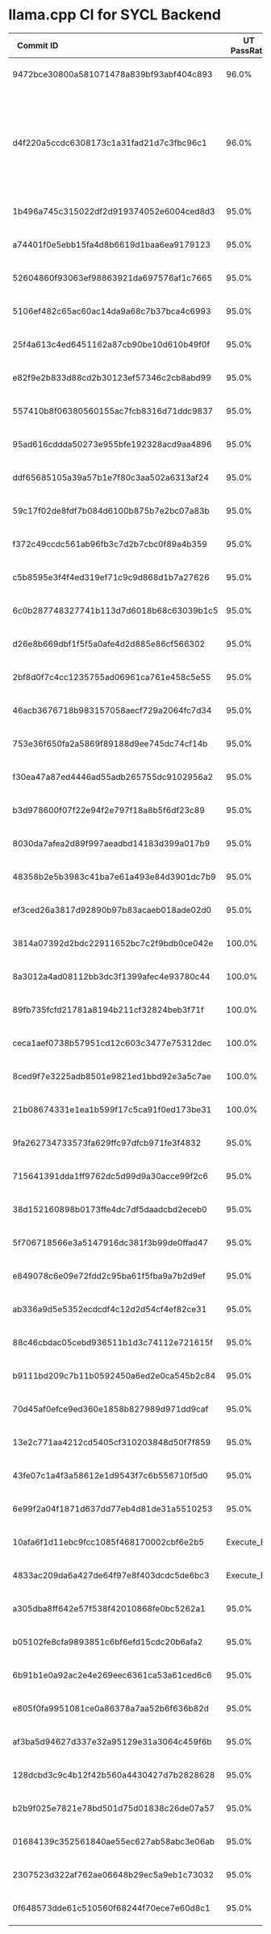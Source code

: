 # llama.cpp CI for SYCL Backend

|<div style="width:100px">Commit ID</div>|UT PassRate|Warn|Date|Title|Author|Log|
|-|-|-|-|-|-|-|
| 9472bce30800a581071478a839bf93abf404c893|96.0%|-1|2024-04-07 07:05:40|Run make to build the project|limitedAtonement|[log](./log/9472bce30800a581071478a839bf93abf404c893)|
| d4f220a5ccdc6308173c1a31fad21d7c3fbc96c1|96.0%|-1|2024-04-07 10:55:59|support/fix OPs GGML_TYPE_IQ4_NL, GGML_TYPE_IQ4_XS, GGML_TYPE_IQ3_XXS, GGML_TYPE_IQ3_S, GGML_TYPE_IQ2_XXS, GGML_TYPE_IQ2_XS, GGML_TYPE_IQ2_S, GGML_TYPE_IQ1_S, GGML_TYPE_IQ1_M|Neo Zhang Jianyu|[log](./log/d4f220a5ccdc6308173c1a31fad21d7c3fbc96c1)|
| 1b496a745c315022df2d919374052e6004ced8d3|95.0%|-1|2024-04-05 14:35:06|[SYCL] Fixed minor bug when enabling FP16 for non intel targets|Ouadie EL FAROUKI|[log](./log/1b496a745c315022df2d919374052e6004ced8d3)|
| a74401f0e5ebb15fa4d8b6619d1baa6ea9179123|95.0%|-1|2024-04-04 10:30:02|Correct README link|limitedAtonement|[log](./log/a74401f0e5ebb15fa4d8b6619d1baa6ea9179123)|
| 52604860f93063ef98863921da697576af1c7665|95.0%|-1|2024-04-03 10:34:40|[SYCL] Disable iqx on windows as WA|Meng, Hengyu|[log](./log/52604860f93063ef98863921da697576af1c7665)|
| 5106ef482c65ac60ac14da9a68c7b37bca4c6993|95.0%|-1|2024-03-28 16:01:47|[SYCL] Revisited & updated SYCL build documentation|Ouadie EL FAROUKI|[log](./log/5106ef482c65ac60ac14da9a68c7b37bca4c6993)|
| 25f4a613c4ed6451162a87cb90be10d610b49f0f|95.0%|-1|2024-03-28 08:55:24|[SYCL] fix set main gpu crash|Neo Zhang Jianyu|[log](./log/25f4a613c4ed6451162a87cb90be10d610b49f0f)|
| e82f9e2b833d88cd2b30123ef57346c2cb8abd99|95.0%|-1|2024-03-27 08:16:40|[SYCL] Fix batched impl for NVidia GPU|AidanBeltonS|[log](./log/e82f9e2b833d88cd2b30123ef57346c2cb8abd99)|
| 557410b8f06380560155ac7fcb8316d71ddc9837|95.0%|-1|2024-03-26 10:46:41|llama : greatly reduce output buffer memory usage|compilade|[log](./log/557410b8f06380560155ac7fcb8316d71ddc9837)|
| 95ad616cddda50273e955bfe192328acd9aa4896|95.0%|-1|2024-03-25 15:52:41|[SYCL] fix SYCL backend build on windows is break by LOG|Neo Zhang Jianyu|[log](./log/95ad616cddda50273e955bfe192328acd9aa4896)|
| ddf65685105a39a57b1e7f80c3aa502a6313af24|95.0%|-1|2024-03-24 12:04:25|[SYCL] offload op|Meng, Hengyu|[log](./log/ddf65685105a39a57b1e7f80c3aa502a6313af24)|
| 59c17f02de8fdf7b084d6100b875b7e2bc07a83b|95.0%|-1|2024-03-22 15:19:37|add blog link|Neo Zhang Jianyu|[log](./log/59c17f02de8fdf7b084d6100b875b7e2bc07a83b)|
| f372c49ccdc561ab96fb3c7d2b7cbc0f89a4b359|95.0%|-1|2024-03-21 11:52:35|Corrected typo to wrong file|semidark|[log](./log/f372c49ccdc561ab96fb3c7d2b7cbc0f89a4b359)|
| c5b8595e3f4f4ed319ef71c9c9d868d1b7a27626|95.0%|-1|2024-03-21 06:10:52|Add nvidia and amd backends|AidanBeltonS|[log](./log/c5b8595e3f4f4ed319ef71c9c9d868d1b7a27626)|
| 6c0b287748327741b113d7d6018b68c63039b1c5|95.0%|-1|2024-03-20 11:21:41|update readme sycl for new update|Neo Zhang Jianyu|[log](./log/6c0b287748327741b113d7d6018b68c63039b1c5)|
| d26e8b669dbf1f5f5a0afe4d2d885e86cf566302|95.0%|-1|2024-03-20 08:28:49|increase igpu cluster limit|Abhilash Majumder|[log](./log/d26e8b669dbf1f5f5a0afe4d2d885e86cf566302)|
| 2bf8d0f7c4cc1235755ad06961ca761e458c5e55|95.0%|-1|2024-03-18 11:03:04|backend : offload large batches to GPU|slaren|[log](./log/2bf8d0f7c4cc1235755ad06961ca761e458c5e55)|
| 46acb3676718b983157058aecf729a2064fc7d34|95.0%|-1|2024-03-15 18:53:53|fix set main gpu error|Neo Zhang Jianyu|[log](./log/46acb3676718b983157058aecf729a2064fc7d34)|
| 753e36f650fa2a5869f89188d9ee745dc74cf14b|95.0%|-1|2024-03-15 09:26:20|[SYCL] Fix non-intel device selection|AidanBeltonS|[log](./log/753e36f650fa2a5869f89188d9ee745dc74cf14b)|
| f30ea47a87ed4446ad55adb265755dc9102956a2|95.0%|-1|2024-03-13 18:54:21|llama : add pipeline parallelism support|slaren|[log](./log/f30ea47a87ed4446ad55adb265755dc9102956a2)|
| b3d978600f07f22e94f2e797f18a8b5f6df23c89|95.0%|-1|2024-03-13 13:17:54|Update get version|AidanBeltonS|[log](./log/b3d978600f07f22e94f2e797f18a8b5f6df23c89)|
| 8030da7afea2d89f997aeadbd14183d399a017b9|95.0%|-1|2024-03-12 14:27:20|ggml : reuse quantum structs across backends|Georgi Gerganov|[log](./log/8030da7afea2d89f997aeadbd14183d399a017b9)|
| 48358b2e5b3983c41ba7e61a493e84d3901dc7b9|95.0%|-1|2024-03-12 11:15:05|sycl : update IQ1_S kernels|Georgi Gerganov|[log](./log/48358b2e5b3983c41ba7e61a493e84d3901dc7b9)|
| ef3ced26a3817d92890b97b83acaeb018ade02d0|95.0%|-1|2024-03-11 10:27:56|[SYCL] Add q3_s and q1_s|Abhilash Majumder|[log](./log/ef3ced26a3817d92890b97b83acaeb018ade02d0)|
| 3814a07392d2bdc22911652bc7c2f9bdb0ce042e|100.0%|-1|2024-03-11 01:13:57|[SYCL] Add support for SYCL Nvidia target|AidanBeltonS|[log](./log/3814a07392d2bdc22911652bc7c2f9bdb0ce042e)|
| 8a3012a4ad08112bb3dc3f1399afec4e93780c44|100.0%|-1|2024-03-09 12:47:57|ggml : add ggml-common.h to deduplicate shared code|Georgi Gerganov|[log](./log/8a3012a4ad08112bb3dc3f1399afec4e93780c44)|
| 89fb735fcfd21781a8194b211cf32824beb3f71f|100.0%|-1|2024-03-07 19:14:49|Revert "[SYCL] fix error when set main gpu to non-zero|Neo Zhang Jianyu|[log](./log/89fb735fcfd21781a8194b211cf32824beb3f71f)|
| ceca1aef0738b57951cd12c603c3477e75312dec|100.0%|-1|2024-03-07 16:34:31|[SYCL] fix error when set main gpu to non-zero|Neo Zhang Jianyu|[log](./log/ceca1aef0738b57951cd12c603c3477e75312dec)|
| 8ced9f7e3225adb8501e9821ed1bbd92e3a5c7ae|100.0%|-1|2024-03-06 12:08:32|add wait|Neo Zhang Jianyu|[log](./log/8ced9f7e3225adb8501e9821ed1bbd92e3a5c7ae)|
| 21b08674331e1ea1b599f17c5ca91f0ed173be31|100.0%|-1|2024-03-05 16:08:35|[SYCL] fix mul_mat fault in CI/unit-test|Neo Zhang Jianyu|[log](./log/21b08674331e1ea1b599f17c5ca91f0ed173be31)|
| 9fa262734733573fa629ffc97dfcb971fe3f4832|95.0%|-1|2024-03-04 10:05:42|ggml : introduce ggml_status|Michael Podvitskiy|[log](./log/9fa262734733573fa629ffc97dfcb971fe3f4832)|
| 715641391dda1ff9762dc5d99d9a30acce99f2c6|95.0%|-1|2024-03-02 19:49:30|Support multiple GPUs|Neo Zhang Jianyu|[log](./log/715641391dda1ff9762dc5d99d9a30acce99f2c6)|
| 38d152160898b0173ffe4dc7df5daadcbd2eceb0|95.0%|-1|2024-03-01 07:36:47|[SYCL] Use batched mul_mat pathway|AidanBeltonS|[log](./log/38d152160898b0173ffe4dc7df5daadcbd2eceb0)|
| 5f706718566e3a5147916dc381f3b99de0ffad47|95.0%|-1|2024-02-24 11:27:36|Introduce backend GUIDs|UEXTM.com|[log](./log/5f706718566e3a5147916dc381f3b99de0ffad47)|
| e849078c6e09e72fdd2c95ba61f5fba9a7b2d9ef|95.0%|-1|2024-02-26 14:02:11|[SYCL] Add support for soft_max ALiBi|AidanBeltonS|[log](./log/e849078c6e09e72fdd2c95ba61f5fba9a7b2d9ef)|
| ab336a9d5e5352ecdcdf4c12d2d54cf4ef82ce31|95.0%|-1|2024-02-25 12:09:09|code : normalize enum names|Georgi Gerganov|[log](./log/ab336a9d5e5352ecdcdf4c12d2d54cf4ef82ce31)|
| 88c46cbdac05cebd936511b1d3c74112e721615f|95.0%|-1|2024-02-21 17:52:06|[SYCL] conext add name|Meng, Hengyu|[log](./log/88c46cbdac05cebd936511b1d3c74112e721615f)|
| b9111bd209c7b11b0592450a6ed2e0ca545b2c84|95.0%|-1|2024-02-20 07:01:25|Update ggml_sycl_op_mul_mat_vec_q|AidanBeltonS|[log](./log/b9111bd209c7b11b0592450a6ed2e0ca545b2c84)|
| 70d45af0efce9ed360e1858b827989d971dd9caf|95.0%|-1|2024-02-19 02:37:10|readme : fix typo in README-sycl.md|valiray|[log](./log/70d45af0efce9ed360e1858b827989d971dd9caf)|
| 13e2c771aa4212cd5405cf310203848d50f7f859|95.0%|-1|2024-02-19 14:45:18|cmake : remove obsolete sycl compile flags|Abhilash Majumder|[log](./log/13e2c771aa4212cd5405cf310203848d50f7f859)|
| 43fe07c1a4f3a58612e1d9543f7c6b556710f5d0|95.0%|-1|2024-02-12 20:22:05|ggml-sycl: Replace 3d ops with macro|Abhilash Majumder|[log](./log/43fe07c1a4f3a58612e1d9543f7c6b556710f5d0)|
| 6e99f2a04f1871d637dd77eb4d81de31a5510253|95.0%|-1|2024-02-08 22:39:10|Fix f16_sycl cpy call from Arc|Abhilash Majumder|[log](./log/6e99f2a04f1871d637dd77eb4d81de31a5510253)|
| 10afa6f1d11ebc9fcc1085f468170002cbf6e2b5|Execute_Err|-1|2024-02-07 18:16:55|[SYCL] update install make by w64devkit|Neo Zhang Jianyu|[log](./log/10afa6f1d11ebc9fcc1085f468170002cbf6e2b5)|
| 4833ac209da6a427de64f97e8f403dcdc5de6bc3|Execute_Err|-1|2024-02-05 07:08:24|[SYCL] Fix cpy with dims of 3|AidanBeltonS|[log](./log/4833ac209da6a427de64f97e8f403dcdc5de6bc3)|
| a305dba8ff642e57f538f42010868fe0bc5262a1|95.0%|-1|2024-02-03 08:11:37|Fix im2col with 32fp|AidanBeltonS|[log](./log/a305dba8ff642e57f538f42010868fe0bc5262a1)|
| b05102fe8cfa9893851c6bf6efd15cdc20b6afa2|95.0%|-1|2024-02-02 08:39:48|Tidy ggml-sycl|AidanBeltonS|[log](./log/b05102fe8cfa9893851c6bf6efd15cdc20b6afa2)|
| 6b91b1e0a92ac2e4e269eec6361ca53a61ced6c6|95.0%|-1|2024-02-02 08:56:31|docker : add build for SYCL, Vulkan + update readme|Xuan Son Nguyen|[log](./log/6b91b1e0a92ac2e4e269eec6361ca53a61ced6c6)|
| e805f0fa9951081ce0a86378a7aa52b6f636b82d|95.0%|-1|2024-02-02 15:54:14|[SYCL] get MAX_MEM_ALLOC from device property|Meng, Hengyu|[log](./log/e805f0fa9951081ce0a86378a7aa52b6f636b82d)|
| af3ba5d94627d337e32a95129e31a3064c459f6b|95.0%|-1|2024-02-02 15:53:27|[SYCL] update guide of SYCL backend|Neo Zhang Jianyu|[log](./log/af3ba5d94627d337e32a95129e31a3064c459f6b)|
| 128dcbd3c9c4b12f42b560a4430427d7b2828628|95.0%|-1|2024-02-02 03:48:53|add --no-mmap in llama-bench|Neo Zhang Jianyu|[log](./log/128dcbd3c9c4b12f42b560a4430427d7b2828628)|
| b2b9f025e7821e78bd501d75d01838c26de07a57|95.0%|-1|2024-01-31 21:04:46|format license text, restore apache license by legal suggestion|Neo Zhang Jianyu|[log](./log/b2b9f025e7821e78bd501d75d01838c26de07a57)|
| 01684139c352561840ae55ec627ab58abc3e06ab|95.0%|-1|2024-01-31 10:38:07|support SYCL backend windows build|Neo Zhang Jianyu|[log](./log/01684139c352561840ae55ec627ab58abc3e06ab)|
| 2307523d322af762ae06648b29ec5a9eb1c73032|95.0%|-1|2024-01-28 18:03:59|ggml : add Vulkan backend|0cc4m|[log](./log/2307523d322af762ae06648b29ec5a9eb1c73032)|
| 0f648573dde61c510560f68244f70ece7e60d8c1|95.0%|-1|2024-01-28 21:26:23|ggml : add unified SYCL backend for Intel GPUs|Abhilash Majumder|[log](./log/0f648573dde61c510560f68244f70ece7e60d8c1)|
